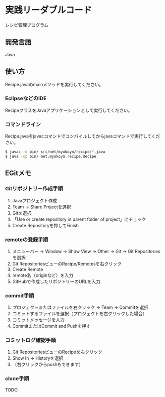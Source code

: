 # 実践リーダブルコード

レシピ管理プログラム

## 開発言語

Java

## 使い方

Recipe.javaのmainメソッドを実行してください。

### EclipseなどのIDE

RecipeクラスをJavaアプリケーションとして実行してください。

### コマンドライン

Recipe.javaをjavacコマンドでコンパイルしてからjavaコマンドで実行してください。

```bash
$ javac -d bin/ src/net/myokoym/recipe/*.java
$ java -cp bin/ net.myokoym.recipe.Recipe
```

## EGitメモ

### Gitリポジトリー作成手順

1. Javaプロジェクト作成
2. Team -> Share Projectを選択
3. Gitを選択
4. 「Use or create repository in parent folder of project」にチェック
5. Create Repositoryを押してFinish

### remoteの登録手順

1. メニューバー -> Window -> Show View -> Other -> Git -> Git Repositoriesを選択
2. Git RepositoriesビューのRecipe/Remotesを右クリック
3. Create Remote
4. remote名（originなど）を入力
5. GitHubで作成したリポジトリーのURLを入力

### commit手順

1. プロジェクトまたはファイルを右クリック -> Team -> Commitを選択
2. コミットするファイルを選択（プロジェクトを右クリックした場合）
3. コミットメッセージを入力
4. CommitまたはCommit and Pushを押す

### コミットログ確認手順

1. Git RepositoriesビューのRecipeを右クリック
2. Show In -> Historyを選択
3. （右クリックからpushもできます）

### clone手順

TODO